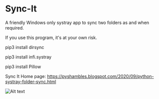 # Sync-It
A friendly Windows only systray app to sync two folders as and when required.

If you use this program, it's at your own risk.

pip3 install dirsync

pip3 install infi.systray

pip3 install Pillow


Sync It Home page:
https://pyshambles.blogspot.com/2020/09/python-systray-folder-sync.html

![Alt text](https://1.bp.blogspot.com/-hBBpQwG5a4g/X2yhGU24smI/AAAAAAAABM8/ZDB5VXfDPZExWNUl7DqG4WABcvXQG3TywCLcBGAsYHQ/s281/python-sync-it-v060-profiles-menu.jpg)

